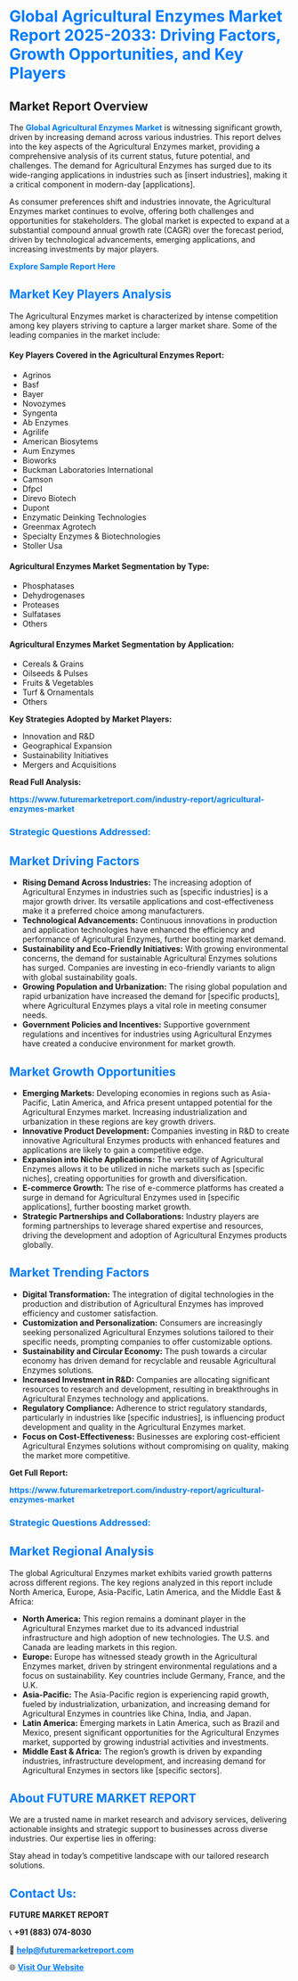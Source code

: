 <h1 style="color: #007BFF;">Global Agricultural Enzymes Market Report 2025-2033: Driving Factors, Growth Opportunities, and Key Players</h1>

<section id="overview">
<h2>Market Report Overview</h2>
<p>The <a href="https://www.futuremarketreport.com/industry-report/agricultural-enzymes-market" style="color: #007BFF; text-decoration: none;"><strong>Global Agricultural Enzymes Market</strong></a> is witnessing significant growth, driven by increasing demand across various industries. This report delves into the key aspects of the Agricultural Enzymes market, providing a comprehensive analysis of its current status, future potential, and challenges. The demand for Agricultural Enzymes has surged due to its wide-ranging applications in industries such as [insert industries], making it a critical component in modern-day [applications].</p>
<p>As consumer preferences shift and industries innovate, the Agricultural Enzymes market continues to evolve, offering both challenges and opportunities for stakeholders. The global market is expected to expand at a substantial compound annual growth rate (CAGR) over the forecast period, driven by technological advancements, emerging applications, and increasing investments by major players.</p>
</section>

<section id="overview">
<p><a href="https://www.futuremarketreport.com/request-sample/reportId=30351" style="color: #007BFF; text-decoration: none;"><strong>Explore Sample Report Here</strong></a></p>
</section>

<section id="key-players">
<h2 style="color: #007BFF;">Market Key Players Analysis</h2>
<p>The Agricultural Enzymes market is characterized by intense competition among key players striving to capture a larger market share. Some of the leading companies in the market include:</p>
<h4>Key Players Covered in the Agricultural Enzymes Report:</h4>
<ul><li>Agrinos</li><li>Basf</li><li>Bayer</li><li>Novozymes</li><li>Syngenta</li><li>Ab Enzymes</li><li>Agrilife</li><li>American Biosytems</li><li>Aum Enzymes</li><li>Bioworks</li><li>Buckman Laboratories International</li><li>Camson</li><li>Dfpcl</li><li>Direvo Biotech</li><li>Dupont</li><li>Enzymatic Deinking Technologies</li><li>Greenmax Agrotech</li><li>Specialty Enzymes &amp; Biotechnologies</li><li>Stoller Usa</li></ul>
<h4>Agricultural Enzymes Market Segmentation by Type:</h4>
<ul><li>Phosphatases</li><li>Dehydrogenases</li><li>Proteases</li><li>Sulfatases</li><li>Others</li></ul>

<h4>Agricultural Enzymes Market Segmentation by Application:</h4>
<ul><li>Cereals &amp; Grains</li><li>Oilseeds &amp; Pulses</li><li>Fruits &amp; Vegetables</li><li>Turf &amp; Ornamentals</li><li>Others</li></ul>
<p><strong>Key Strategies Adopted by Market Players:</strong></p>
<ul>
<li>Innovation and R&D</li>
<li>Geographical Expansion</li>
<li>Sustainability Initiatives</li>
<li>Mergers and Acquisitions</li>
</ul>
</section>

<section>
<p><strong>Read Full Analysis: </strong></p><a href="https://www.futuremarketreport.com/industry-report/agricultural-enzymes-market" style="color: #007BFF; text-decoration: none;"><strong>https://www.futuremarketreport.com/industry-report/agricultural-enzymes-market</strong></a>
<h3 style="color: #007BFF;">Strategic Questions Addressed:</h3>
</section>

<section id="driving-factors">
<h2 style="color: #007BFF;">Market Driving Factors</h2>
<ul>
<li><strong>Rising Demand Across Industries:</strong> The increasing adoption of Agricultural Enzymes in industries such as [specific industries] is a major growth driver. Its versatile applications and cost-effectiveness make it a preferred choice among manufacturers.</li>
<li><strong>Technological Advancements:</strong> Continuous innovations in production and application technologies have enhanced the efficiency and performance of Agricultural Enzymes, further boosting market demand.</li>
<li><strong>Sustainability and Eco-Friendly Initiatives:</strong> With growing environmental concerns, the demand for sustainable Agricultural Enzymes solutions has surged. Companies are investing in eco-friendly variants to align with global sustainability goals.</li>
<li><strong>Growing Population and Urbanization:</strong> The rising global population and rapid urbanization have increased the demand for [specific products], where Agricultural Enzymes plays a vital role in meeting consumer needs.</li>
<li><strong>Government Policies and Incentives:</strong> Supportive government regulations and incentives for industries using Agricultural Enzymes have created a conducive environment for market growth.</li>
</ul>
</section>

<section id="growth-opportunities">
<h2 style="color: #007BFF;">Market Growth Opportunities</h2>
<ul>
<li><strong>Emerging Markets:</strong> Developing economies in regions such as Asia-Pacific, Latin America, and Africa present untapped potential for the Agricultural Enzymes market. Increasing industrialization and urbanization in these regions are key growth drivers.</li>
<li><strong>Innovative Product Development:</strong> Companies investing in R&D to create innovative Agricultural Enzymes products with enhanced features and applications are likely to gain a competitive edge.</li>
<li><strong>Expansion into Niche Applications:</strong> The versatility of Agricultural Enzymes allows it to be utilized in niche markets such as [specific niches], creating opportunities for growth and diversification.</li>
<li><strong>E-commerce Growth:</strong> The rise of e-commerce platforms has created a surge in demand for Agricultural Enzymes used in [specific applications], further boosting market growth.</li>
<li><strong>Strategic Partnerships and Collaborations:</strong> Industry players are forming partnerships to leverage shared expertise and resources, driving the development and adoption of Agricultural Enzymes products globally.</li>
</ul>
</section>

<section id="trending-factors">
<h2 style="color: #007BFF;">Market Trending Factors</h2>
<ul>
<li><strong>Digital Transformation:</strong> The integration of digital technologies in the production and distribution of Agricultural Enzymes has improved efficiency and customer satisfaction.</li>
<li><strong>Customization and Personalization:</strong> Consumers are increasingly seeking personalized Agricultural Enzymes solutions tailored to their specific needs, prompting companies to offer customizable options.</li>
<li><strong>Sustainability and Circular Economy:</strong> The push towards a circular economy has driven demand for recyclable and reusable Agricultural Enzymes solutions.</li>
<li><strong>Increased Investment in R&D:</strong> Companies are allocating significant resources to research and development, resulting in breakthroughs in Agricultural Enzymes technology and applications.</li>
<li><strong>Regulatory Compliance:</strong> Adherence to strict regulatory standards, particularly in industries like [specific industries], is influencing product development and quality in the Agricultural Enzymes market.</li>
<li><strong>Focus on Cost-Effectiveness:</strong> Businesses are exploring cost-efficient Agricultural Enzymes solutions without compromising on quality, making the market more competitive.</li>
</ul>
</section>

<section>
<p><strong>Get Full Report: </strong></p><a href="https://www.futuremarketreport.com/industry-report/agricultural-enzymes-market" style="color: #007BFF; text-decoration: none;"><strong>https://www.futuremarketreport.com/industry-report/agricultural-enzymes-market</strong></a>
<h3 style="color: #007BFF;">Strategic Questions Addressed:</h3>
</section>


<section id="regional-analysis">
<h2 style="color: #007BFF;">Market Regional Analysis</h2>
<p>The global Agricultural Enzymes market exhibits varied growth patterns across different regions. The key regions analyzed in this report include North America, Europe, Asia-Pacific, Latin America, and the Middle East & Africa:</p>
<ul>
<li><strong>North America:</strong> This region remains a dominant player in the Agricultural Enzymes market due to its advanced industrial infrastructure and high adoption of new technologies. The U.S. and Canada are leading markets in this region.</li>
<li><strong>Europe:</strong> Europe has witnessed steady growth in the Agricultural Enzymes market, driven by stringent environmental regulations and a focus on sustainability. Key countries include Germany, France, and the U.K.</li>
<li><strong>Asia-Pacific:</strong> The Asia-Pacific region is experiencing rapid growth, fueled by industrialization, urbanization, and increasing demand for Agricultural Enzymes in countries like China, India, and Japan.</li>
<li><strong>Latin America:</strong> Emerging markets in Latin America, such as Brazil and Mexico, present significant opportunities for the Agricultural Enzymes market, supported by growing industrial activities and investments.</li>
<li><strong>Middle East & Africa:</strong> The region’s growth is driven by expanding industries, infrastructure development, and increasing demand for Agricultural Enzymes in sectors like [specific sectors].</li>
</ul>
</section>

<footer>
<h2 style="color: #007BFF;">About FUTURE MARKET REPORT</h2>
<p>We are a trusted name in market research and advisory services, delivering actionable insights and strategic support to businesses across diverse industries. Our expertise lies in offering:</p>

<p>Stay ahead in today’s competitive landscape with our tailored research solutions.</p>

<h2 style="color: #007BFF;">Contact Us:</h2>
<p><strong>FUTURE MARKET REPORT</strong></p>
<p>📞 <strong>+91 (883) 074-8030</strong></p>
<p>📧 <strong><a href="mailto:help@futuremarketreport.com" style="color: #007BFF;">help@futuremarketreport.com</a></strong></p>
<p>🌐 <strong><a href="https://www.futuremarketreport.com/" style="color: #007BFF;">Visit Our Website</a></strong></p>
</footer>